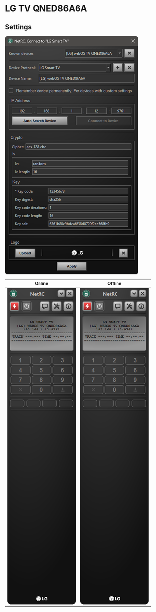 # LG TV QNED86A6A

## Settings
![Offline](./settings.png)


Online | Offline
------------ | -------------
![Online](./online.png) | ![Offline](./offline.png)